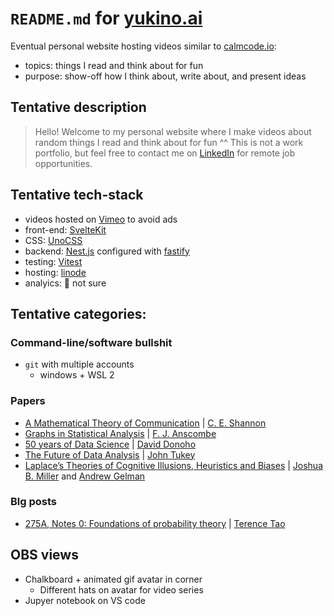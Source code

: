 # `README.md` for [yukino.ai](https://github.com/Yukino-Ai/yukino.ai)

Eventual personal website hosting videos similar to [calmcode.io](https://calmcode.io/):

- topics: things I read and think about for fun
- purpose: show-off how I think about, write about, and present ideas

## Tentative description

> Hello! Welcome to my personal website where I make videos about random things I read and think about for fun ^^ This is not a work portfolio, but feel free to contact me on [LinkedIn](https://www.linkedin.com/in/ai-yukino/) for remote job opportunities.

## Tentative tech-stack

- videos hosted on [Vimeo](https://vimeo.com/) to avoid ads
- front-end: [SvelteKit](https://kit.svelte.dev/)
- CSS: [UnoCSS](https://github.com/unocss/unocss)
- backend: [Nest.js](https://docs.nestjs.com/) configured with [fastify](https://github.com/fastify/fastify)
- testing: [Vitest](https://vitest.dev/)
- hosting: [linode](https://www.linode.com/)
- analyics: 🤔 not sure

## Tentative categories:

### Command-line/software bullshit

- `git` with multiple accounts
  - windows + WSL 2

### Papers

- [A Mathematical Theory of Communication](https://people.math.harvard.edu/~ctm/home/text/others/shannon/entropy/entropy.pdf) | [C. E. Shannon](https://en.wikipedia.org/wiki/Claude_Shannon)
- [Graphs in Statistical Analysis](https://www.sjsu.edu/faculty/gerstman/StatPrimer/anscombe1973.pdf) | [F. J. Anscombe](https://en.wikipedia.org/wiki/Frank_Anscombe)
- [50 years of Data Science](https://courses.csail.mit.edu/18.337/2015/docs/50YearsDataScience.pdf) | [David Donoho](https://web.stanford.edu/dept/statistics/cgi-bin/donoho/)
- [The Future of Data Analysis](https://web.stanford.edu/~gavish/documents/Tukey_the_future_of_data_analysis.pdf) | [John Tukey](https://en.wikipedia.org/wiki/John_Tukey)
- [Laplace’s Theories of Cognitive Illusions, Heuristics and Biases](https://papers.ssrn.com/sol3/papers.cfm?abstract_id=3149224) | [Joshua B. Miller](https://www.joshua-benjamin-miller.com/) and [Andrew Gelman](http://www.stat.columbia.edu/~gelman/)

### Blg posts

- [275A, Notes 0: Foundations of probability theory](https://terrytao.wordpress.com/2015/09/29/275a-notes-0-foundations-of-probability-theory/) | [Terence Tao](https://terrytao.wordpress.com/about/)

## OBS views

- Chalkboard + animated gif avatar in corner
  - Different hats on avatar for video series
- Jupyer notebook on VS code
